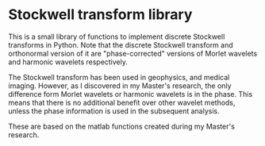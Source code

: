# Stockwell transform library

This is a small library of functions to implement discrete Stockwell transforms
in Python. Note that the discrete Stockwell transform and orthonormal version of
it are "phase-corrected" versions of Morlet wavelets and harmonic wavelets
respectively.

The Stockwell transform has been used in geophysics, and medical imaging.
However, as I discovered in my Master's research, the only difference form
Morlet wavelets or harmonic wavelets is in the phase. This means that there is
no additional benefit over other wavelet methods, unless the phase information
is used in the subsequent analysis.

These are based on the matlab functions created during my Master's research.
